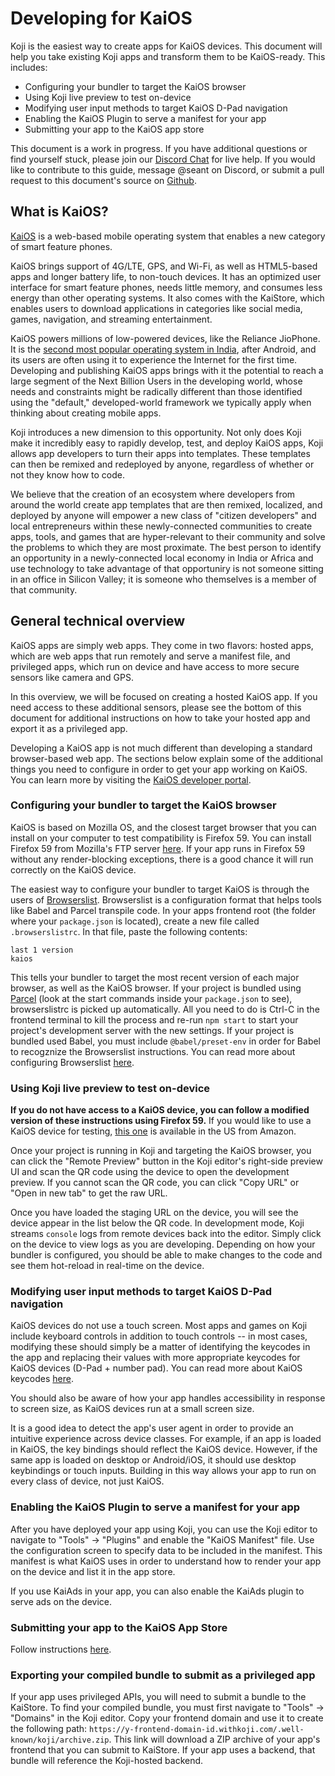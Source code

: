 # Developing for KaiOS

Koji is the easiest way to create apps for KaiOS devices. This document will help you take existing Koji apps and transform them to be KaiOS-ready. This includes:
  - Configuring your bundler to target the KaiOS browser
  - Using Koji live preview to test on-device
  - Modifying user input methods to target KaiOS D-Pad navigation
  - Enabling the KaiOS Plugin to serve a manifest for your app
  - Submitting your app to the KaiOS app store

This document is a work in progress. If you have additional questions or find yourself stuck, please join our [Discord Chat](https://discord.gg/eQuMJF6) for live help. If you would like to contribute to this guide, message @seant on Discord, or submit a pull request to this document's source on [Github](https://github.com/madewithkoji/koji-docs).

## What is KaiOS?

[KaiOS](https://www.kaiostech.com) is a web-based mobile operating system that enables a new category of smart feature phones.

KaiOS brings support of 4G/LTE, GPS, and Wi-Fi, as well as HTML5-based apps and longer battery life, to non-touch devices. It has an optimized user interface for smart feature phones, needs little memory, and consumes less energy than other operating systems. It also comes with the KaiStore, which enables users to download applications in categories like social media, games, navigation, and streaming entertainment.

KaiOS powers millions of low-powered devices, like the Reliance JioPhone. It is the [second most popular operating system in India](https://www.androidauthority.com/india-kaios-market-share-885349/), after Android, and its users are often using it to experience the Internet for the first time. Developing and publishing KaiOS apps brings with it the potential to reach a large segment of the Next Billion Users in the developing world, whose needs and constraints might be radically different than those identified using the "default," developed-world framework we typically apply when thinking about creating mobile apps.

Koji introduces a new dimension to this opportunity. Not only does Koji make it incredibly easy to rapidly develop, test, and deploy KaiOS apps, Koji allows app developers to turn their apps into templates. These templates can then be remixed and redeployed by anyone, regardless of whether or not they know how to code.

We believe that the creation of an ecosystem where developers from around the world create app templates that are then remixed, localized, and deployed by anyone will empower a new class of "citizen developers" and local entrepreneurs within these newly-connected communities to create apps, tools, and games that are hyper-relevant to their community and solve the problems to which they are most proximate. The best person to identify an opportunity in a newly-connected local economy in India or Africa and use technology to take advantage of that opportuniry is not someone sitting in an office in Silicon Valley; it is someone who themselves is a member of that community.

## General technical overview

KaiOS apps are simply web apps. They come in two flavors: hosted apps, which are web apps that run remotely and serve a manifest file, and privileged apps, which run on device and have access to more secure sensors like camera and GPS.

In this overview, we will be focused on creating a hosted KaiOS app. If you need access to these additional sensors, please see the bottom of this document for additional instructions on how to take your hosted app and export it as a privileged app.

Developing a KaiOS app is not much different than developing a standard browser-based web app. The sections below explain some of the additional things you need to configure in order to get your app working on KaiOS. You can learn more by visiting the [KaiOS developer portal](https://developer.kaiostech.com/).

### Configuring your bundler to target the KaiOS browser

KaiOS is based on Mozilla OS, and the closest target browser that you can install on your computer to test compatibility is Firefox 59. You can install Firefox 59 from Mozilla's FTP server [here](https://ftp.mozilla.org/pub/firefox/releases/59.0/). If your app runs in Firefox 59 without any render-blocking exceptions, there is a good chance it will run correctly on the KaiOS device.

The easiest way to configure your bundler to target KaiOS is through the users of [Browserslist](https://github.com/browserslist/browserslist). Browserslist is a configuration format that helps tools like Babel and Parcel transpile code. In your apps frontend root (the folder where your `package.json` is located), create a new file called `.browserslistrc`. In that file, paste the following contents:
```
last 1 version
kaios
```

This tells your bundler to target the most recent version of each major browser, as well as the KaiOS browser. If your project is bundled using [Parcel](https://parceljs.org/transforms.html)  (look at the start commands inside your `package.json` to see), browserslistrc is picked up automatically. All you need to do is Ctrl-C in the frontend terminal to kill the process and re-run `npm start` to start your project's development server with the new settings. If your project is bundled used Babel, you must include `@babel/preset-env` in order for Babel to recogznize the Browserslist instructions. You can read more about configuring Browserslist [here](https://github.com/browserslist/browserslist-example).

### Using Koji live preview to test on-device

**If you do not have access to a KaiOS device, you can follow a modified version of these instructions using Firefox 59.** If you would like to use a KaiOS device for testing, [this one](https://www.amazon.com/gp/product/B07FSCTVCF/ref=ppx_yo_dt_b_search_asin_title?ie=UTF8&psc=1) is available in the US from Amazon.

Once your project is running in Koji and targeting the KaiOS browser, you can click the "Remote Preview" button in the Koji editor's right-side preview UI and scan the QR code using the device to open the development preview. If you cannot scan the QR code, you can click "Copy URL" or "Open in new tab" to get the raw URL.

Once you have loaded the staging URL on the device, you will see the device appear in the list below the QR code. In development mode, Koji streams `console` logs from remote devices back into the editor. Simply click on the device to view logs as you are developing. Depending on how your bundler is configured, you should be able to make changes to the code and see them hot-reload in real-time on the device.

### Modifying user input methods to target KaiOS D-Pad navigation

KaiOS devices do not use a touch screen. Most apps and games on Koji include keyboard controls in addition to touch controls -- in most cases, modifying these should simply be a matter of identifying the keycodes in the app and replacing their values with more appropriate keycodes for KaiOS devices (D-Pad + number pad). You can read more about KaiOS keycodes [here](https://developer.kaiostech.com/core-developer-topics/softkeys).

You should also be aware of how your app handles accessibility in response to screen size, as KaiOS devices run at a small screen size.

It is a good idea to detect the app's user agent in order to provide an intuitive experience across device classes. For example, if an app is loaded in KaiOS, the key bindings should reflect the KaiOS device. However, if the same app is loaded on desktop or Android/iOS, it should use desktop keybindings or touch inputs. Building in this way allows your app to run on every class of device, not just KaiOS.

### Enabling the KaiOS Plugin to serve a manifest for your app

After you have deployed your app using Koji, you can use the Koji editor to navigate to "Tools" -> "Plugins" and enable the "KaiOS Manifest" file. Use the configuration screen to specify data to be included in the manifest. This manifest is what KaiOS uses in order to understand how to render your app on the device and list it in the app store.

If you use KaiAds in your app, you can also enable the KaiAds plugin to serve ads on the device.

### Submitting your app to the KaiOS App Store

Follow instructions [here](https://developer.kaiostech.com/submit-to-kaistore).

### Exporting your compiled bundle to submit as a privileged app

If your app uses privileged APIs, you will need to submit a bundle to the KaiStore. To find your compiled bundle, you must first navigate to "Tools" -> "Domains" in the Koji editor. Copy your frontend domain and use it to create the following path: `https://y-frontend-domain-id.withkoji.com/.well-known/koji/archive.zip`. This link will download a ZIP archive of your app's frontend that you can submit to KaiStore. If your app uses a backend, that bundle will reference the Koji-hosted backend.
